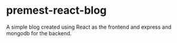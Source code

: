 # premest-react-blog

A simple blog created using React as the frontend and express and mongodb for the backend.
